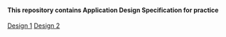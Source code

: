 #### This repository contains Application Design Specification for practice
[Design 1](./Design-Specification-1.md)
[Design 2](./Design-Specification-2.md)